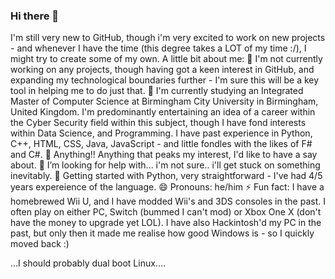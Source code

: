 ### Hi there 👋
I'm still very new to GitHub, though i'm very excited to work on new projects - and whenever I have the time (this degree takes a LOT of my time :/), I might try to create some of my own.
A little bit about me:
🔭 I'm not currently working on any projects, though having got a keen interest in GitHub, and expanding my technological boundaries further - I'm sure this will be a key tool in helping me to do just that.
🌱 I'm currently studying an Integrated Master of Computer Science at Birmingham City University in Birmingham, United Kingdom. I'm predominantly entertaining an idea of a career within the Cyber Security field within this subject, though I have fond interests within Data Science, and Programming. I have past experience in Python, C++, HTML, CSS, Java, JavaScript - and little fondles with the likes of F# and C#.
👯 Anything!! Anything that peaks my interest, I'd like to have a say about.
🤔 I’m looking for help with... i'm not sure.. i'll get stuck on something inevitably.
💬 Getting started with Python, very straightforward - I've had 4/5 years expereience of the language.
😄 Pronouns: he/him
⚡ Fun fact: I have a homebrewed Wii U, and I have modded Wii's and 3DS consoles in the past. I often play on either PC, Switch (bummed I can't mod) or Xbox One X (don't have the money to upgrade yet LOL). I have also Hackintosh'd my PC in the past, but only then it made me realise how good Windows is - so I quickly moved back :)

...I should probably dual boot Linux....
<!--
**pottsie283/pottsie283** is a ✨ _special_ ✨ repository because its `README.md` (this file) appears on your GitHub profile.

Here are some ideas to get you started:

- 🔭 I'm not currently working on any projects, though having got a keen interest in GitHub, and expanding my technological boundaries further - I'm sure this will be a key tool in helping me to do just that.
- 🌱 I'm currently studying an Integrated Master of Computer Science at Birmingham City University in Birmingham, United Kingdom. I'm predominantly entertaining an idea of a career within the Cyber Security field within this subject, though I have fond interests within Data Science, and Programming. I have past experience in Python, C++, HTML, CSS, Java, JavaScript - and little fondles with the likes of F# and C#.
- 👯 Anything!! Anything that peaks my interest, I'd like to have a say about.
- 🤔 I’m looking for help with... i'm not sure.. i'll get stuck on something inevitably.
- 💬 Getting started with Python, very straightforward - I've had 4/5 years expereience of the language.
- 😄 Pronouns: he/him
- ⚡ Fun fact: I have a homebrewed Wii U and a Hackintosh - who pays for an iMac like seriously?
-->
